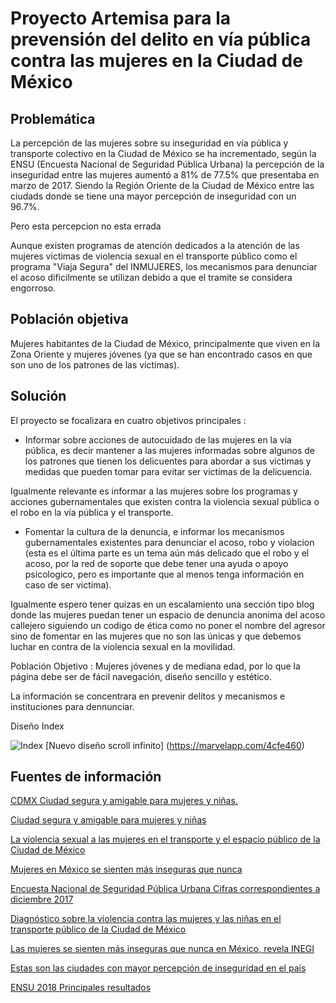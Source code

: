 # Proyecto Artemisa para la prevensión del delito en vía pública contra las mujeres en la Ciudad de México 


## Problemática 

La percepción de las mujeres sobre su inseguridad en vía pública y transporte colectivo en la Ciudad de México se ha incrementado, según la ENSU (Encuesta Nacional de Seguridad Pública Urbana) la percepción de la inseguridad entre las mujeres aumentó a 81% de  77.5% que presentaba en marzo de 2017. Siendo la Región Oriente de la Ciudad de México entre las ciudads donde se tiene una mayor percepción de inseguridad con un 96.7%.

Pero esta percepcion no esta errada 

Aunque existen programas de atención dedicados a la atención de las mujeres victimas de violencia sexual en el transporte público como el programa "Viaja Segura" del INMUJERES, los mecanismos para denunciar el acoso dificilmente se utilizan debido a que el tramite se considera engorroso. 



## Población objetiva 
 
 Mujeres habitantes de la Ciudad de México, principalmente que viven en la Zona Oriente y mujeres jóvenes (ya que se han encontrado casos en que son uno de los patrones de las victimas).

## Solución 

El proyecto se focalizara en cuatro objetivos principales  :

* Informar  sobre acciones de  autocuidado de las mujeres en la via pública, es decir mantener a las mujeres informadas sobre algunos de los patrones que tienen los delicuentes para abordar a sus victimas y medidas que pueden tomar para evitar ser victimas de la delicuencia. 

Igualmente relevante es informar a las mujeres sobre los programas y acciones gubernamentales que existen contra la violencia sexual pública o el robo en la vía pública y el transporte.

* Fomentar la cultura de la denuncia, e informar los mecanismos gubernamentales existentes para denunciar el acoso, robo y violacion (esta es el última parte es un tema aún más delicado que el robo y el acoso, por la red de soporte que debe tener una ayuda o apoyo psicologico, pero es importante que al menos tenga información en caso de ser victima).

Igualmente espero tener quizas en un escalamiento una sección tipo blog donde las mujeres puedan tener un espacio de denuncia anonima del acoso callejero siguiendo un codigo de ética como no poner el nombre del agresor sino de fomentar en las mujeres que no son las únicas y que debemos luchar en contra de la violencia sexual en la movilidad.

Población Objetivo : Mujeres jóvenes y de mediana edad, por lo que la página debe ser de fácil navegación,  diseño sencillo y estético.

La información se concentrara en prevenir delitos y mecanismos e instituciones para dennunciar.

Diseño Index 

![Index](images/index.png)
[Nuevo diseño scroll infinito] (https://marvelapp.com/4cfe460)

## Fuentes de información 

[CDMX Ciudad segura y amigable para mujeres y niñas.](http://inmujeres.cdmx.gob.mx/storage/app/media/CDMX_SegurayAmigable/Programa_CDMX_SegurayAmigable_2017.pdf)

[Ciudad segura y amigable para mujeres y niñas](http://inmujeres.cdmx.gob.mx/storage/app/media/Publicaciones/01_Ficha_CiudadSegura_2017.pdf)

[La violencia sexual a las mujeres en el transporte y el espacio público de la Ciudad de México](https://labrujula.nexos.com.mx/?p=1274)

[Mujeres en México se sienten más inseguras que nunca](https://www.eleconomista.com.mx/politica/Mujeres-en-Mexico-se-sienten-mas-inseguras-que-nunca-20180117-0039.html)

[Encuesta Nacional de Seguridad Pública Urbana Cifras correspondientes a diciembre 2017](http://www.beta.inegi.org.mx/contenidos/saladeprensa/boletines/2018/ensu/ensu2018_01.pdf) 

[Diagnóstico sobre la violencia contra las mujeres y las niñas en el transporte público de la Ciudad de México ](http://www2.unwomen.org/-/media/field%20office%20mexico/documentos/publicaciones/2017/ciudades%20y%20espacios%20p%C3%BAblicos%20seguros.pdf?la=es&vs=330)

[Las mujeres se sienten más inseguras que nunca en México, revela INEGI](https://news.culturacolectiva.com/especiales/percepcion-de-inseguridad-en-mexico/)

[Estas son las ciudades con mayor percepción de inseguridad en el país](https://www.publimetro.com.mx/mx/noticias/2018/04/18/estas-son-las-ciudades-con-mayor-percepcion-de-inseguridad-del-pais.html)

[ENSU 2018 Principales resultados](http://www.beta.inegi.org.mx/contenidos/proyectos/enchogares/regulares/ensu/doc/ensu2018_marzo_presentacion_ejecutiva.pdf)

